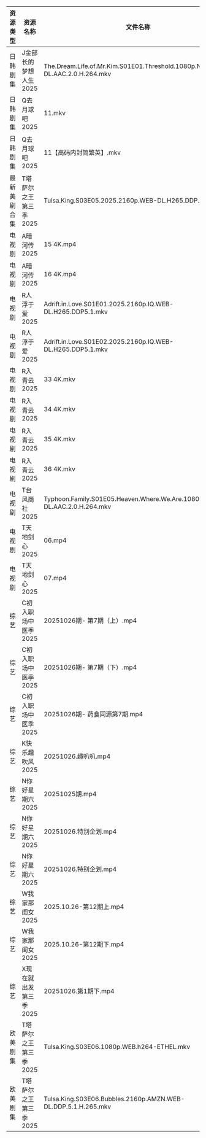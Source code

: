 | 资源类型   | 资源名称          | 文件名称                                                                        | 分享链接                                 | 更新时间                |
| ------ | ------------- | --------------------------------------------------------------------------- | ------------------------------------ | ------------------- |
| 日韩剧集   | J金部长的梦想人生2025 | The.Dream.Life.of.Mr.Kim.S01E01.Threshold.1080p.NF.WEB-DL.AAC.2.0.H.264.mkv | https://pan.quark.cn/s/864a5e90b0c6  | 2025-10-26 16:21:32 |
| 日韩剧集   | Q去月球吧2025     | 11.mkv                                                                      | https://pan.quark.cn/s/a1632c441381  | 2025-10-26 12:23:08 |
| 日韩剧集   | Q去月球吧2025     | 11【高码内封简繁英】.mkv                                                             | https://pan.quark.cn/s/a1632c441381  | 2025-10-26 12:23:12 |
| 最新美剧合集 | T塔萨尔之王第三季2025 | Tulsa.King.S03E05.2025.2160p.WEB-DL.H265.DDP.5.1.mkv                        | https://www.alipan.com/s/RhzF6QH9pnB | 2025-10-26 18:04:02 |
| 电视剧    | A暗河传2025      | 15 4K.mp4                                                                   | https://www.alipan.com/s/h2Y2d4BMiik | 2025-10-26 16:03:15 |
| 电视剧    | A暗河传2025      | 16 4K.mp4                                                                   | https://www.alipan.com/s/h2Y2d4BMiik | 2025-10-26 16:03:14 |
| 电视剧    | R人浮于爱2025     | Adrift.in.Love.S01E01.2025.2160p.IQ.WEB-DL.H265.DDP5.1.mkv                  | https://pan.quark.cn/s/68f47e70fbe6  | 2025-10-26 16:23:35 |
| 电视剧    | R人浮于爱2025     | Adrift.in.Love.S01E02.2025.2160p.IQ.WEB-DL.H265.DDP5.1.mkv                  | https://pan.quark.cn/s/68f47e70fbe6  | 2025-10-26 16:23:31 |
| 电视剧    | R入青云2025      | 33 4K.mkv                                                                   | https://www.alipan.com/s/7kV94cu2ZMy | 2025-10-26 18:03:42 |
| 电视剧    | R入青云2025      | 34 4K.mkv                                                                   | https://www.alipan.com/s/7kV94cu2ZMy | 2025-10-26 18:03:42 |
| 电视剧    | R入青云2025      | 35 4K.mkv                                                                   | https://www.alipan.com/s/7kV94cu2ZMy | 2025-10-26 18:03:41 |
| 电视剧    | R入青云2025      | 36 4K.mkv                                                                   | https://www.alipan.com/s/7kV94cu2ZMy | 2025-10-26 18:03:41 |
| 电视剧    | T台风商社2025     | Typhoon.Family.S01E05.Heaven.Where.We.Are.1080p.NF.WEB-DL.AAC.2.0.H.264.mkv | https://pan.quark.cn/s/40f858c07981  | 2025-10-26 01:23:45 |
| 电视剧    | T天地剑心2025     | 06.mp4                                                                      | https://www.alipan.com/s/da1XqYJmDWM | 2025-10-26 19:04:03 |
| 电视剧    | T天地剑心2025     | 07.mp4                                                                      | https://www.alipan.com/s/da1XqYJmDWM | 2025-10-26 19:04:02 |
| 综艺     | C初入职场中医季2025  | 20251026期- 第7期（上）.mp4                                                       | https://pan.quark.cn/s/869074432f49  | 2025-10-26 16:18:30 |
| 综艺     | C初入职场中医季2025  | 20251026期- 第7期（下）.mp4                                                       | https://pan.quark.cn/s/869074432f49  | 2025-10-26 16:18:37 |
| 综艺     | C初入职场中医季2025  | 20251026期- 药食同源第7期.mp4                                                      | https://pan.quark.cn/s/869074432f49  | 2025-10-26 16:18:34 |
| 综艺     | K快乐趣吹风2025    | 20251026.趣叭叭.mp4                                                            | https://pan.quark.cn/s/2e73ee655d53  | 2025-10-26 16:29:26 |
| 综艺     | N你好星期六2025    | 20251025期.mp4                                                               | https://www.alipan.com/s/g3wrHTFCcWV | 2025-10-26 00:04:35 |
| 综艺     | N你好星期六2025    | 20251026.特别企划.mp4                                                           | https://pan.quark.cn/s/7470ba1e3c80  | 2025-10-26 16:30:06 |
| 综艺     | N你好星期六2025    | 20251026.特别企划.mp4                                                           | https://www.alipan.com/s/g3wrHTFCcWV | 2025-10-26 18:04:39 |
| 综艺     | W我家那闺女2025    | 2025.10.26-第12期上.mp4                                                        | https://pan.quark.cn/s/382e9ca0c203  | 2025-10-26 16:31:51 |
| 综艺     | W我家那闺女2025    | 2025.10.26-第12期下.mp4                                                        | https://pan.quark.cn/s/382e9ca0c203  | 2025-10-26 16:31:55 |
| 综艺     | X现在就出发第三季2025 | 20251026.第1期下.mp4                                                           | https://pan.quark.cn/s/857fd8309a69  | 2025-10-26 12:32:31 |
| 欧美剧集   | T塔萨尔之王第三季2025 | Tulsa.King.S03E06.1080p.WEB.h264-ETHEL.mkv                                  | https://pan.quark.cn/s/cee11768a3f4  | 2025-10-26 16:24:32 |
| 欧美剧集   | T塔萨尔之王第三季2025 | Tulsa.King.S03E06.Bubbles.2160p.AMZN.WEB-DL.DDP.5.1.H.265.mkv               | https://pan.quark.cn/s/cee11768a3f4  | 2025-10-26 16:24:28 |
